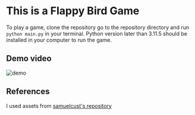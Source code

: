 # This is a Flappy Bird Game

To play a game, clone the repository go to the repository directory and run ```python main.py``` in your terminal.
Python version later than 3.11.5 should be installed in your computer to run the game.

## Demo video
![demo](https://github.com/ysan9500/Flappy-Bird/assets/139535312/78efeaa1-5c20-4e4d-b495-ba3591cad172)

## References
I used assets from [samuelcust's repository](https://github.com/samuelcust/flappy-bird-assets)
